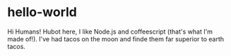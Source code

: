 # hello-world

Hi Humans!
Hubot here, I like Node.js and coffeescript (that's what I'm made of!).
I've had tacos on the moon and finde them far superior to earth tacos.
